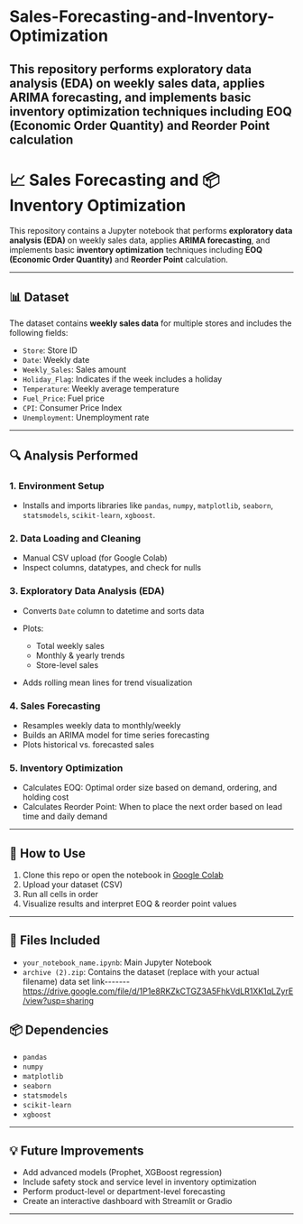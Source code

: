 # Sales-Forecasting-and-Inventory-Optimization
This repository  performs exploratory data analysis (EDA) on weekly sales data, applies ARIMA forecasting, and implements basic inventory optimization techniques including EOQ (Economic Order Quantity) and Reorder Point calculation
---

# 📈 Sales Forecasting and 📦 Inventory Optimization

This repository contains a Jupyter notebook that performs **exploratory data analysis (EDA)** on weekly sales data, applies **ARIMA forecasting**, and implements basic **inventory optimization** techniques including **EOQ (Economic Order Quantity)** and **Reorder Point** calculation.

---

## 📊 Dataset

The dataset contains **weekly sales data** for multiple stores and includes the following fields:

* `Store`: Store ID
* `Date`: Weekly date
* `Weekly_Sales`: Sales amount
* `Holiday_Flag`: Indicates if the week includes a holiday
* `Temperature`: Weekly average temperature
* `Fuel_Price`: Fuel price
* `CPI`: Consumer Price Index
* `Unemployment`: Unemployment rate

---

## 🔍 Analysis Performed

### 1. **Environment Setup**

* Installs and imports libraries like `pandas`, `numpy`, `matplotlib`, `seaborn`, `statsmodels`, `scikit-learn`, `xgboost`.

### 2. **Data Loading and Cleaning**

* Manual CSV upload (for Google Colab)
* Inspect columns, datatypes, and check for nulls

### 3. **Exploratory Data Analysis (EDA)**

* Converts `Date` column to datetime and sorts data
* Plots:

  * Total weekly sales
  * Monthly & yearly trends
  * Store-level sales
* Adds rolling mean lines for trend visualization

### 4. **Sales Forecasting**

* Resamples weekly data to monthly/weekly
* Builds an ARIMA model for time series forecasting
* Plots historical vs. forecasted sales

### 5. **Inventory Optimization**

* Calculates EOQ: Optimal order size based on demand, ordering, and holding cost
* Calculates Reorder Point: When to place the next order based on lead time and daily demand

---

## 🚀 How to Use

1. Clone this repo or open the notebook in [Google Colab](https://colab.research.google.com/)
2. Upload your dataset (CSV)
3. Run all cells in order
4. Visualize results and interpret EOQ & reorder point values

---

## 📁 Files Included

* `your_notebook_name.ipynb`: Main Jupyter Notebook
* `archive (2).zip`: Contains the dataset (replace with your actual filename)
data set link-------https://drive.google.com/file/d/1P1e8RKZkCTGZ3A5FhkVdLR1XK1qLZyrE/view?usp=sharing

## 📦 Dependencies

* `pandas`
* `numpy`
* `matplotlib`
* `seaborn`
* `statsmodels`
* `scikit-learn`
* `xgboost`

---

## 💡 Future Improvements

* Add advanced models (Prophet, XGBoost regression)
* Include safety stock and service level in inventory optimization
* Perform product-level or department-level forecasting
* Create an interactive dashboard with Streamlit or Gradio

---
